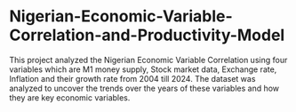 # Nigerian-Economic-Variable-Correlation-and-Productivity-Model
This project analyzed the Nigerian Economic Variable Correlation using four variables which are M1 money supply, Stock market data, Exchange rate, Inflation and their growth rate from 2004 till 2024. The dataset was analyzed to uncover the trends over the years of these variables and how they are key economic variables.
